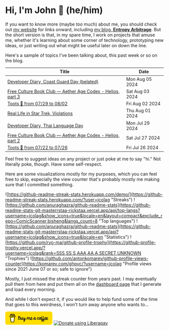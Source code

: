 # Hi, I'm John 👋 (he/him)

If you want to know more (maybe *too* much) about me, you should check out [my website](https://john.colagioia.net/) for links onward, including [my blog, **Entropy Arbitrage**](https://john.colagioia.net/blog).  But the short version is that, in my spare time, I work on projects that amuse me, whether it's learning about some corner of technology, prototyping new ideas, or just writing out what might be useful later on down the line.

Here's a sample of topics I've been talking about, this past week or so on the blog.

|Title|Date|
|-----|-------|
|[Developer Diary, Coast Guard Day (belated)](https://john.colagioia.net/blog/2024/08/05/coast-guard.html)|Mon Aug 05 2024|
|[Free Culture Book Club — Aether Age Codex - Helios, part 3](https://john.colagioia.net/blog/2024/08/03/helios-3.html)|Sat Aug 03 2024|
|[Toots 🦣 from 07/29 to 08/02](https://john.colagioia.net/blog/2024/08/02/week.html)|Fri Aug 02 2024|
|[Real Life in Star Trek, Violations](https://john.colagioia.net/blog/2024/08/01/violations.html)|Thu Aug 01 2024|
|[Developer Diary, Thai Language Day](https://john.colagioia.net/blog/2024/07/29/thai.html)|Mon Jul 29 2024|
|[Free Culture Book Club — Aether Age Codex - Helios, part 2](https://john.colagioia.net/blog/2024/07/27/helios-2.html)|Sat Jul 27 2024|
|[Toots 🦣 from 07/22 to 07/26](https://john.colagioia.net/blog/2024/07/26/week.html)|Fri Jul 26 2024|

Feel free to suggest ideas on any project or just poke at me to say "hi." Not literally poke, though. Have some self-respect.

Here are some visualizations mostly for my purposes, which you can feel free to skip, especially the view counter that's probably mostly me making sure that I committed something.

![https://github-readme-streak-stats.herokuapp.com/demo/](https://github-readme-streak-stats.herokuapp.com/?user=jcolag "Streaks")
![https://github.com/anuraghazra/github-readme-stats](https://github-readme-stats-git-masterrstaa-rickstaa.vercel.app/api/top-langs?username=jcolag&show_icons=true&locale=en&layout=compact&exclude_repo=ComicScanner,bisheng&langs_count=8 "Top languages")
![https://github.com/anuraghazra/github-readme-stats](https://github-readme-stats-git-masterrstaa-rickstaa.vercel.app/api?username=jcolag&show_icons=true&locale=en "Statistics")
![https://github.com/ryo-ma/github-profile-trophy](https://github-profile-trophy.vercel.app/?username=jcolag&rank=SSS,SS,S,AAA,AA,A,SECRET,UNKNOWN "Trophies")
![https://github.com/antonkomarev/github-profile-views-counter](https://komarev.com/ghpvc/?username=jcolag "Profile views since 2021 June 07 or so; safe to ignore")

Mostly, I just missed the streak counter from years past.  I may eventually pull them from here and put them all on the [dashboard page](https://github.com/jcolag/dash) that I generate and load every morning.

And while I don't expect it, if you would like to help fund some of the time that goes to this weirdness, I won't turn away anyone who wants to...

[<img src="images/default-yellow.png" alt="Buy Me a Coffee" width="150px"/>](https://www.buymeacoffee.com/jcolag)
<a href="https://liberapay.com/jcolag/donate"><img alt="Donate using Liberapay" src="https://liberapay.com/assets/widgets/donate.svg"></a>
